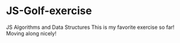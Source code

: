# JS-Golf-exercise
JS Algorithms and Data Structures
This is my favorite exercise so far!  Moving along nicely!
